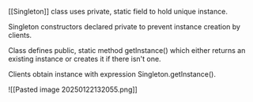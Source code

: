 
[[Singleton]] class uses private, static field to hold unique instance.

Singleton constructors declared private to prevent instance creation by clients.


Class defines public, static method getInstance() which either returns an existing instance or creates it if there isn't one.

Clients obtain instance with expression Singleton.getInstance().



![[Pasted image 20250122132055.png]]